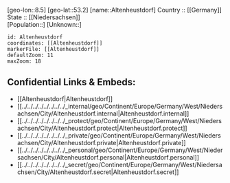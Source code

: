 ﻿---
location: [53.2,8.5] 
mapzoom: [7,12] 
mapmarker: city 
type: City
tags:
- geo/City


SpocWebEntityId: 28777
isDeleted: false
confidential: public

---
[geo-lon::8.5] 
[geo-lat::53.2] 
[name::Altenheustdorf] 
Country :: [[Germany]]  
State :: [[Niedersachsen]]  
[Population::] 
[Unknown::] 


```leaflet
id: Altenheustdorf
coordinates: [[Altenheustdorf]] 
markerFile: [[Altenheustdorf]] 
defaultZoom: 11 
maxZoom: 18
```


## Confidential Links & Embeds: 
- [[Altenheustdorf|Altenheustdorf]]  
- [[../../../../../../../../_internal/geo/Continent/Europe/Germany/West/Niedersachsen/City/Altenheustdorf.internal|Altenheustdorf.internal]] 
- [[../../../../../../../../_protect/geo/Continent/Europe/Germany/West/Niedersachsen/City/Altenheustdorf.protect|Altenheustdorf.protect]] 
- [[../../../../../../../../_private/geo/Continent/Europe/Germany/West/Niedersachsen/City/Altenheustdorf.private|Altenheustdorf.private]] 
- [[../../../../../../../../_personal/geo/Continent/Europe/Germany/West/Niedersachsen/City/Altenheustdorf.personal|Altenheustdorf.personal]] 
- [[../../../../../../../../_secret/geo/Continent/Europe/Germany/West/Niedersachsen/City/Altenheustdorf.secret|Altenheustdorf.secret]] 
